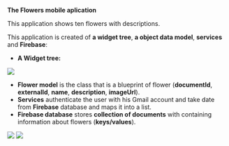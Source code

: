 **The Flowers mobile aplication**

This application shows ten flowers with descriptions.

This application is created of **a widget tree**, **a object data model**, **services** and **Firebase**: 

- **A Widget tree:**



![](https://github.com/Laura555-p/flowers/blob/master/assets/images/flowerwidgettree.PNG)

- **Flower model** is the class that is a blueprint of flower (**documentId**, **externalId**, **name**, **description**, **imageUrl**).
- **Services** authenticate the user with his Gmail account and take date from **Firebase** database and maps it into a list.
- **Firebase database** stores **collection of documents** with containing information about flowers (**keys/values**). 



![](https://github.com/Laura555-p/flowers/blob/master/assets/images/1_flower.PNG)
![](https://github.com/Laura555-p/flowers/blob/master/assets/images/2_flower.PNG)

